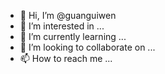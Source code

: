 - 👋 Hi, I’m @guanguiwen
- 👀 I’m interested in ...
- 🌱 I’m currently learning ...
- 💞️ I’m looking to collaborate on ...
- 📫 How to reach me ...

<!---
guanguiwensy/guanguiwensy is a ✨ special ✨ repository because its `README.md` (this file) appears on your GitHub profile.
You can click the Preview link to take a look at your changes.
--->
